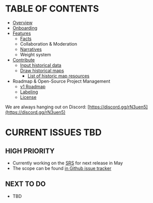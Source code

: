 # TABLE OF CONTENTS

- [Overview](project/overview.md)
- [Onboarding](project/onboarding.md)
- [Features](project/features.md)
  - [Facts](project/facts.md)
  - Collaboration & Moderation
  - [Narratives](project/narratives.md)
  - Weight system
- [Contribute](./contribute/index.md)
  - [Input historical data](./contribute/input_historical_data.md)
  - [Draw historical maps](./contribute/draw_historical_maps.md)
    - [List of historic map resources](https://docs.google.com/document/d/16VRnTbky9e9FsBZ9H9JlnpvoaQQbquDte8APCQQ8cS8/edit)
- Roadmap & Open-Source Project Management
  - [v1 Roadmap](./project/v1_roadmap.md)
  - [Labeling](./project/labeling.md)
  - [License](./project/licenses.md)

We are always hanging out on Discord: [https://discord.gg/rN3uen5](https://discord.gg/rN3uen5)

# CURRENT ISSUES TBD

## HIGH PRIORITY 

- Currently working on the [SRS](https://docs.google.com/document/d/1QD5cMUbXbKhfGCPTBmvsHfig-xKwDsCRXfIeW42jVzM/edit?usp=sharing) for next release in May
- The scope can be found [in Github issue tracker](https://github.com/orgs/chronhq/projects/2)

## NEXT TO DO

- TBD

